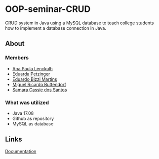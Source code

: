 # OOP-seminar-CRUD
CRUD system in Java using a MySQL database to teach college students how to implement a database connection in Java.
## About
### Members
- [Ana Paula Lenckulh](https://github.com/ALenckulh)
- [Eduarda Petzinger](https://github.com/dudapetzinger)
- [Eduardo Bizzi Martins](https://github.com/b1zz1)
- [Miguel Ricardo Buttendorf](https://github.com/Miggeru)
- [Samara Cassie dos Santos](https://github.com/samaraCassie)
### What was utilized
- Java 17.08
- Github as repository
- MySQL as database
## Links
[Documentation](https://bizzicollege.notion.site/CRUD-with-database-connection-463a1718e09b46a5b4ff864740c56bc4?pvs=4)
